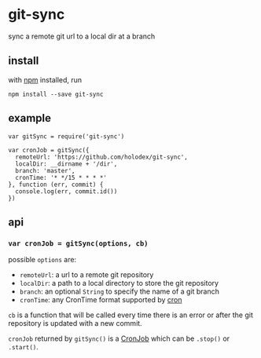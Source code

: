 # git-sync

sync a remote git url to a local dir at a branch

## install

with [npm](https://npmjs.org) installed, run

```
npm install --save git-sync
```

## example

```
var gitSync = require('git-sync')

var cronJob = gitSync({
  remoteUrl: 'https://github.com/holodex/git-sync',
  localDir: __dirname + '/dir',
  branch: 'master',
  cronTime: '* */15 * * * *'
}, function (err, commit) {
  console.log(err, commit.id())
})
```

## api

### `var cronJob = gitSync(options, cb)`

possible `options` are:

- `remoteUrl`: a url to a remote git repository
- `localDir`: a path to a local directory to store the git repository
- `branch`: an optional `String` to specify the name of a git branch
- `cronTime`: any CronTime format supported by [cron](https://www.npmjs.com/package/cron)

`cb` is a function that will be called every time there is an error or after the git repository is updated with a new commit.

`cronJob` returned by `gitSync()` is a [CronJob](https://www.npmjs.com/package/cron) which can be `.stop()` or `.start()`.

